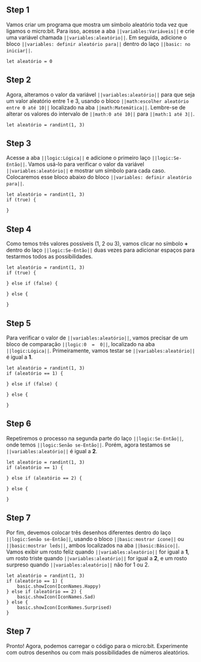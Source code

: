 




## Step 1

Vamos criar um programa que mostra um símbolo aleatório toda vez que 
ligamos o micro:bit. Para isso, acesse a aba ``||variables:Variáveis||`` e crie uma variável chamada 
``||variables:aleatório||``. Em seguida, adicione o bloco ``||variables: definir aleatório para||`` dentro do laço ``||basic: no iniciar||``. 


```blocks
let aleatório = 0
```

## Step 2

Agora, alteramos o valor da variável ``||variables:aleatório||`` para que seja 
um valor aleatório entre 1 e 3, usando o bloco ``||math:escolher aleatório entre 0 até 10||`` localizado na aba  ``||math:Matemática||``.
Lembre-se de alterar os valores do intervalo de ``||math:0 até 10||`` para ``||math:1 até 3||``.

```blocks
let aleatório = randint(1, 3)
```


## Step 3
Acesse a aba ``||logic:Lógica||`` e adicione o primeiro laço ``||logic:Se-Então||``. Vamos usá-lo para verificar o valor da variável ``||variables:aleatório||`` e mostrar um 
símbolo para cada caso. 
Colocaremos esse bloco abaixo do bloco ``||variables: definir aleatório para||``. 

```blocks
let aleatório = randint(1, 3)
if (true) {
	
}
```

## Step 4
Como temos três valores possíveis (1, 2 ou 3), vamos clicar no símbolo **+** dentro do laço 
``||logic:Se-Então||`` duas vezes para adicionar espaços para testarmos todos as possibilidades.

```blocks
let aleatório = randint(1, 3)
if (true) {
	
} else if (false) {
	
} else {
	
}

```

## Step 5
Para verificar o valor de ``||variables:aleatório||``, vamos precisar de um bloco 
de comparação ``||logic:0  =  0||``, localizado na aba ``||logic:Lógica||``. Primeiramente, vamos testar se ``||variables:aleatório||`` 
é igual a **1**.

```blocks
let aleatório = randint(1, 3)
if (aleatório == 1) {
	
} else if (false) {
	
} else {
	
}

```

## Step 6
Repetiremos o processo na segunda parte do laço ``||logic:Se-Então||``,
 onde temos ``||logic:Senão se-Então||``. Porém, agora testamos se ``||variables:aleatório||`` 
é igual a **2**.   

```blocks
let aleatório = randint(1, 3)
if (aleatório == 1) {
	
} else if (aleatório == 2) {
	
} else {
	
}

```

## Step 7
Por fim, devemos colocar três desenhos diferentes dentro do laço ``||logic:Senão se-Então||``,
 usando o bloco ``||basic:mostrar ícone||`` ou ``||basic:mostrar leds||``, ambos localizados na aba ``||basic:Básico||``. 
 Vamos exibir um rosto feliz quando ``||variables:aleatório||`` for igual a **1**, 
 um rosto triste quando ``||variables:aleatório||`` for igual a **2**, e um rosto surpreso quando ``||variables:aleatório||`` não for 1 ou 2.


```blocks
let aleatório = randint(1, 3)
if (aleatório == 1) {
	basic.showIcon(IconNames.Happy)
} else if (aleatório == 2) {
	basic.showIcon(IconNames.Sad)
} else {
	basic.showIcon(IconNames.Surprised)
}

```

## Step 7
Pronto! Agora, podemos carregar o código para o micro:bit. Experimente com
 outros desenhos ou com mais possibilidades de números aleatórios.